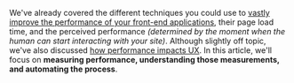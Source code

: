 We've already covered the different techniques you could use to [vastly improve the performance of your front-end applications][1], their page load time, and the perceived performance _(determined by the moment when the human can start interacting with your site)_. Although slightly off topic, we've also discussed [how performance impacts UX][2]. In this article, we'll focus on **measuring performance, understanding those measurements, and automating the process**.

[1]: /articles/critical-path-performance-optimization
[2]: /articles/adjusting-ux-for-humans

